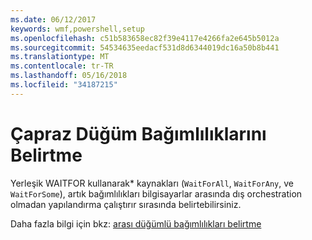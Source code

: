 ```yaml
---
ms.date: 06/12/2017
keywords: wmf,powershell,setup
ms.openlocfilehash: c51b583658ec82f39e4117e4266fa2e645b5012a
ms.sourcegitcommit: 54534635eedacf531d8d6344019dc16a50b8b441
ms.translationtype: MT
ms.contentlocale: tr-TR
ms.lasthandoff: 05/16/2018
ms.locfileid: "34187215"
---
```

# <a name="specifying-cross-node-dependencies"></a>Çapraz Düğüm Bağımlılıklarını Belirtme

Yerleşik WAITFOR kullanarak\* kaynakları (`WaitForAll`, `WaitForAny`, ve `WaitForSome`), artık bağımlılıkları bilgisayarlar arasında dış orchestration olmadan yapılandırma çalıştırır sırasında belirtebilirsiniz.

Daha fazla bilgi için bkz: [arası düğümlü bağımlılıkları belirtme](https://msdn.microsoft.com/powershell/dsc/crossnodedependencies)
